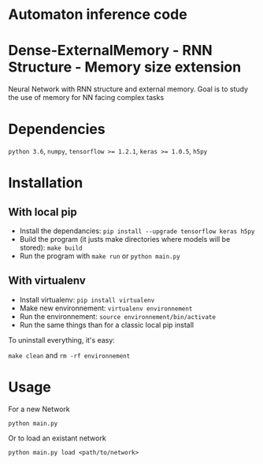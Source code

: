 # Automaton inference code

# Dense-ExternalMemory - RNN Structure - Memory size extension
Neural Network with RNN structure and external memory. Goal is to study the use of memory for NN facing complex tasks

# Dependencies
`python 3.6`, `numpy`, `tensorflow >= 1.2.1`, `keras >= 1.0.5`, `h5py`

# Installation
## With local pip

- Install the dependancies: `pip install --upgrade tensorflow keras h5py`
- Build the program (it justs make directories where models will be stored): `make build`
- Run the program with `make run` or `python main.py`

## With virtualenv

- Install virtualenv: `pip install virtualenv`
- Make new environnement: `virtualenv environnement`
- Run the environnement: `source environnement/bin/activate`
- Run the same things than for a classic local pip install

To uninstall everything, it's easy: 

`make clean` and `rm -rf environnement`

# Usage
For a new Network
```
python main.py
```

Or to load an existant network
```
python main.py load <path/to/network>
```

